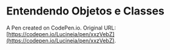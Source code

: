 # Entendendo Objetos e Classes

A Pen created on CodePen.io. Original URL: [https://codepen.io/Lucineia/pen/xxzVebZ](https://codepen.io/Lucineia/pen/xxzVebZ).

